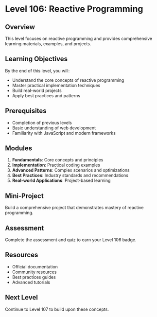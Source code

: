 # Level 106: Reactive Programming

## Overview
This level focuses on reactive programming and provides comprehensive learning materials, examples, and projects.

## Learning Objectives
By the end of this level, you will:
- Understand the core concepts of reactive programming
- Master practical implementation techniques
- Build real-world projects
- Apply best practices and patterns

## Prerequisites
- Completion of previous levels
- Basic understanding of web development
- Familiarity with JavaScript and modern frameworks

## Modules
1. **Fundamentals**: Core concepts and principles
2. **Implementation**: Practical coding examples
3. **Advanced Patterns**: Complex scenarios and optimizations
4. **Best Practices**: Industry standards and recommendations
5. **Real-world Applications**: Project-based learning

## Mini-Project
Build a comprehensive project that demonstrates mastery of reactive programming.

## Assessment
Complete the assessment and quiz to earn your Level 106 badge.

## Resources
- Official documentation
- Community resources
- Best practices guides
- Advanced tutorials

## Next Level
Continue to Level 107 to build upon these concepts.
